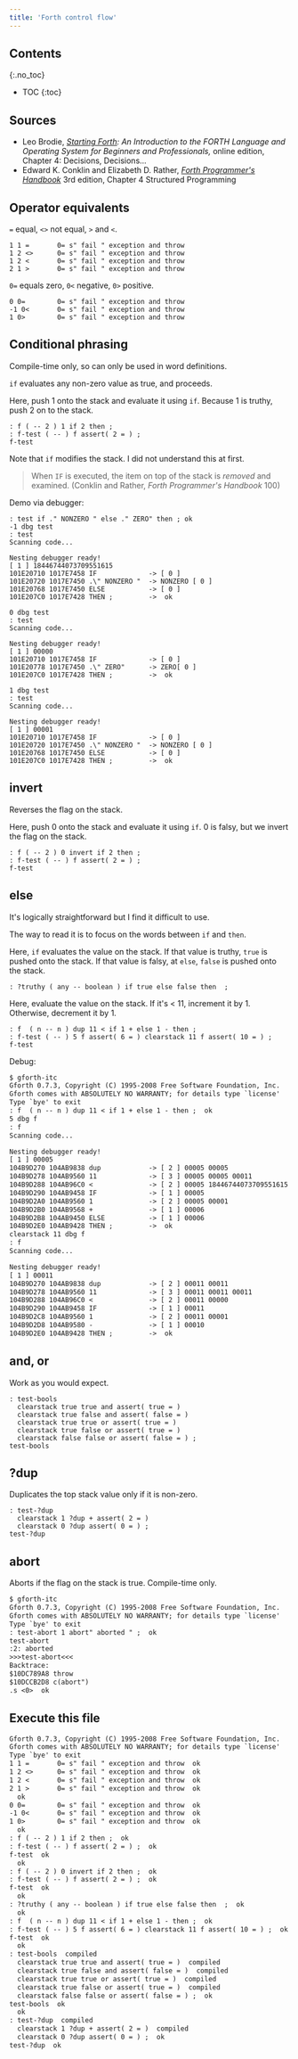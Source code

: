 ```yaml
---
title: 'Forth control flow'
---
```


## Contents
{:.no_toc}

* TOC
{:toc}

## Sources

* Leo Brodie, *[Starting Forth]: An Introduction to the FORTH Language
  and Operating System for Beginners and Professionals,* online edition,
  Chapter 4: Decisions, Decisions...
* Edward K. Conklin and Elizabeth D. Rather, *[Forth Programmer's
  Handbook]* 3rd edition, Chapter 4 Structured Programming

[Starting Forth]: https://www.forth.com/starting-forth/
[Forth Programmer's Handbook]: https://www.forth.com/product/forth-programmers-handbook/

## Operator equivalents

`=` equal, `<>` not equal, `>` and `<`.

```forth
1 1 =       0= s" fail " exception and throw
1 2 <>      0= s" fail " exception and throw
1 2 <       0= s" fail " exception and throw
2 1 >       0= s" fail " exception and throw
```

`0=` equals zero, `0<` negative, `0>` positive.

```forth
0 0=        0= s" fail " exception and throw
-1 0<       0= s" fail " exception and throw
1 0>        0= s" fail " exception and throw
```

## Conditional phrasing

Compile-time only, so can only be used in word definitions.

`if` evaluates any non-zero value as true, and proceeds.

Here, push 1 onto the stack and evaluate it using `if`. Because 1 is
truthy, push 2 on to the stack.

```forth
: f ( -- 2 ) 1 if 2 then ;
: f-test ( -- ) f assert( 2 = ) ;
f-test
```

Note that `if` modifies the stack. I did not understand this at first.

> When `IF` is executed, the item on top of the stack is *removed* and
> examined. (Conklin and Rather, *Forth Programmer's Handbook* 100)

Demo via debugger:

```forth
: test if ." NONZERO " else ." ZERO" then ; ok
-1 dbg test 
: test  
Scanning code...

Nesting debugger ready!
[ 1 ] 18446744073709551615 
101E20710 1017E7458 IF             -> [ 0 ] 
101E20720 1017E7450 .\" NONZERO "  -> NONZERO [ 0 ] 
101E20768 1017E7450 ELSE           -> [ 0 ] 
101E207C0 1017E7428 THEN ;         ->  ok

0 dbg test  
: test  
Scanning code...

Nesting debugger ready!
[ 1 ] 00000 
101E20710 1017E7458 IF             -> [ 0 ] 
101E20778 1017E7450 .\" ZERO"      -> ZERO[ 0 ] 
101E207C0 1017E7428 THEN ;         ->  ok

1 dbg test 
: test  
Scanning code...

Nesting debugger ready!
[ 1 ] 00001 
101E20710 1017E7458 IF             -> [ 0 ] 
101E20720 1017E7450 .\" NONZERO "  -> NONZERO [ 0 ] 
101E20768 1017E7450 ELSE           -> [ 0 ] 
101E207C0 1017E7428 THEN ;         ->  ok

```

## invert

Reverses the flag on the stack.

Here, push 0 onto the stack and evaluate it using `if`. 0 is falsy, but
we invert the flag on the stack.

```forth
: f ( -- 2 ) 0 invert if 2 then ;
: f-test ( -- ) f assert( 2 = ) ;
f-test
```

## else

It's logically straightforward but I find it difficult to use.

The way to read it is to focus on the words between `if` and `then`.

Here, `if` evaluates the value on the stack. If that value is truthy,
`true` is pushed onto the stack. If that value is falsy, at `else`,
`false` is pushed onto the stack.

```forth
: ?truthy ( any -- boolean ) if true else false then  ;
```

Here, evaluate the value on the stack. If it's < 11, increment it by 1.
Otherwise, decrement it by 1.

```forth
: f  ( n -- n ) dup 11 < if 1 + else 1 - then ;
: f-test ( -- ) 5 f assert( 6 = ) clearstack 11 f assert( 10 = ) ;
f-test
```

Debug:

```txt
$ gforth-itc
Gforth 0.7.3, Copyright (C) 1995-2008 Free Software Foundation, Inc.
Gforth comes with ABSOLUTELY NO WARRANTY; for details type `license'
Type `bye' to exit
: f  ( n -- n ) dup 11 < if 1 + else 1 - then ;  ok
5 dbg f 
: f  
Scanning code...

Nesting debugger ready!
[ 1 ] 00005 
104B9D270 104AB9838 dup            -> [ 2 ] 00005 00005 
104B9D278 104AB9560 11             -> [ 3 ] 00005 00005 00011 
104B9D288 104AB96C0 <              -> [ 2 ] 00005 18446744073709551615 
104B9D290 104AB9458 IF             -> [ 1 ] 00005 
104B9D2A0 104AB9560 1              -> [ 2 ] 00005 00001 
104B9D2B0 104AB9568 +              -> [ 1 ] 00006 
104B9D2B8 104AB9450 ELSE           -> [ 1 ] 00006 
104B9D2E0 104AB9428 THEN ;         ->  ok
clearstack 11 dbg f 
: f  
Scanning code...

Nesting debugger ready!
[ 1 ] 00011 
104B9D270 104AB9838 dup            -> [ 2 ] 00011 00011 
104B9D278 104AB9560 11             -> [ 3 ] 00011 00011 00011 
104B9D288 104AB96C0 <              -> [ 2 ] 00011 00000 
104B9D290 104AB9458 IF             -> [ 1 ] 00011 
104B9D2C8 104AB9560 1              -> [ 2 ] 00011 00001 
104B9D2D8 104AB9580 -              -> [ 1 ] 00010 
104B9D2E0 104AB9428 THEN ;         ->  ok
```

## and, or

Work as you would expect.

```forth
: test-bools
  clearstack true true and assert( true = )
  clearstack true false and assert( false = )
  clearstack true true or assert( true = )
  clearstack true false or assert( true = )
  clearstack false false or assert( false = ) ;
test-bools
```

## ?dup

Duplicates the top stack value only if it is non-zero.

```forth
: test-?dup
  clearstack 1 ?dup + assert( 2 = )
  clearstack 0 ?dup assert( 0 = ) ;
test-?dup
```

## abort

Aborts if the flag on the stack is true. Compile-time only.

```txt
$ gforth-itc
Gforth 0.7.3, Copyright (C) 1995-2008 Free Software Foundation, Inc.
Gforth comes with ABSOLUTELY NO WARRANTY; for details type `license'
Type `bye' to exit
: test-abort 1 abort" aborted " ;  ok
test-abort  
:2: aborted 
>>>test-abort<<< 
Backtrace:
$10DC789A8 throw 
$10DCCB2D8 c(abort") 
.s <0>  ok
```

## Execute this file

```txt
Gforth 0.7.3, Copyright (C) 1995-2008 Free Software Foundation, Inc.
Gforth comes with ABSOLUTELY NO WARRANTY; for details type `license'
Type `bye' to exit
1 1 =       0= s" fail " exception and throw  ok
1 2 <>      0= s" fail " exception and throw  ok
1 2 <       0= s" fail " exception and throw  ok
2 1 >       0= s" fail " exception and throw  ok
  ok
0 0=        0= s" fail " exception and throw  ok
-1 0<       0= s" fail " exception and throw  ok
1 0>        0= s" fail " exception and throw  ok
  ok
: f ( -- 2 ) 1 if 2 then ;  ok
: f-test ( -- ) f assert( 2 = ) ;  ok
f-test  ok
  ok
: f ( -- 2 ) 0 invert if 2 then ;  ok
: f-test ( -- ) f assert( 2 = ) ;  ok
f-test  ok
  ok
: ?truthy ( any -- boolean ) if true else false then  ;  ok
  ok
: f  ( n -- n ) dup 11 < if 1 + else 1 - then ;  ok
: f-test ( -- ) 5 f assert( 6 = ) clearstack 11 f assert( 10 = ) ;  ok
f-test  ok
  ok
: test-bools  compiled
  clearstack true true and assert( true = )  compiled
  clearstack true false and assert( false = )  compiled
  clearstack true true or assert( true = )  compiled
  clearstack true false or assert( true = )  compiled
  clearstack false false or assert( false = ) ;  ok
test-bools  ok
  ok
: test-?dup  compiled
  clearstack 1 ?dup + assert( 2 = )  compiled
  clearstack 0 ?dup assert( 0 = ) ;  ok
test-?dup  ok
```